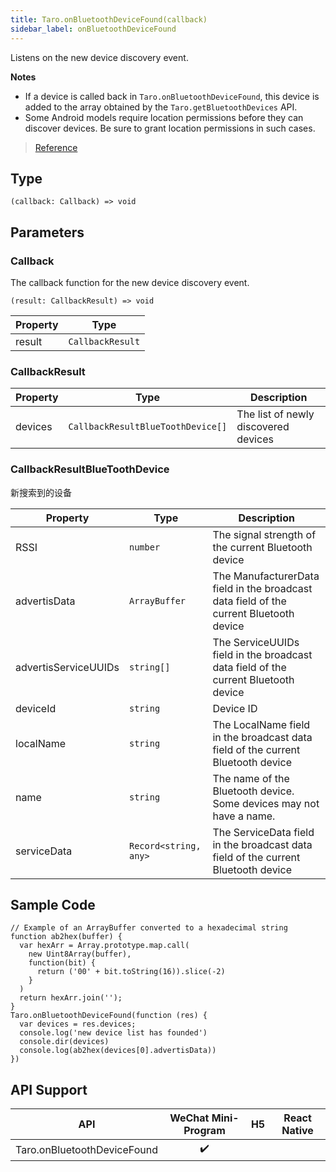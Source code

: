 ```yaml
---
title: Taro.onBluetoothDeviceFound(callback)
sidebar_label: onBluetoothDeviceFound
---
```


Listens on the new device discovery event.

**Notes**
- If a device is called back in `Taro.onBluetoothDeviceFound`, this device is added to the array obtained by the `Taro.getBluetoothDevices` API.
- Some Android models require location permissions before they can discover devices. Be sure to grant location permissions in such cases.

> [Reference](https://developers.weixin.qq.com/miniprogram/dev/api/device/bluetooth/wx.onBluetoothDeviceFound.html)

## Type

```tsx
(callback: Callback) => void
```

## Parameters

### Callback

The callback function for the new device discovery event.

```tsx
(result: CallbackResult) => void
```

<table>
  <thead>
    <tr>
      <th>Property</th>
      <th>Type</th>
    </tr>
  </thead>
  <tbody>
    <tr>
      <td>result</td>
      <td><code>CallbackResult</code></td>
    </tr>
  </tbody>
</table>

### CallbackResult

<table>
  <thead>
    <tr>
      <th>Property</th>
      <th>Type</th>
      <th>Description</th>
    </tr>
  </thead>
  <tbody>
    <tr>
      <td>devices</td>
      <td><code>CallbackResultBlueToothDevice[]</code></td>
      <td>The list of newly discovered devices</td>
    </tr>
  </tbody>
</table>

### CallbackResultBlueToothDevice

新搜索到的设备

<table>
  <thead>
    <tr>
      <th>Property</th>
      <th>Type</th>
      <th>Description</th>
    </tr>
  </thead>
  <tbody>
    <tr>
      <td>RSSI</td>
      <td><code>number</code></td>
      <td>The signal strength of the current Bluetooth device</td>
    </tr>
    <tr>
      <td>advertisData</td>
      <td><code>ArrayBuffer</code></td>
      <td>The ManufacturerData field in the broadcast data field of the current Bluetooth device</td>
    </tr>
    <tr>
      <td>advertisServiceUUIDs</td>
      <td><code>string[]</code></td>
      <td>The ServiceUUIDs field in the broadcast data field of the current Bluetooth device</td>
    </tr>
    <tr>
      <td>deviceId</td>
      <td><code>string</code></td>
      <td>Device ID</td>
    </tr>
    <tr>
      <td>localName</td>
      <td><code>string</code></td>
      <td>The LocalName field in the broadcast data field of the current Bluetooth device</td>
    </tr>
    <tr>
      <td>name</td>
      <td><code>string</code></td>
      <td>The name of the Bluetooth device. Some devices may not have a name.</td>
    </tr>
    <tr>
      <td>serviceData</td>
      <td><code>Record&lt;string, any&gt;</code></td>
      <td>The ServiceData field in the broadcast data field of the current Bluetooth device</td>
    </tr>
  </tbody>
</table>

## Sample Code

```tsx
// Example of an ArrayBuffer converted to a hexadecimal string
function ab2hex(buffer) {
  var hexArr = Array.prototype.map.call(
    new Uint8Array(buffer),
    function(bit) {
      return ('00' + bit.toString(16)).slice(-2)
    }
  )
  return hexArr.join('');
}
Taro.onBluetoothDeviceFound(function (res) {
  var devices = res.devices;
  console.log('new device list has founded')
  console.dir(devices)
  console.log(ab2hex(devices[0].advertisData))
})
```

## API Support

|             API             | WeChat Mini-Program | H5 | React Native |
|:---------------------------:|:-------------------:|:--:|:------------:|
| Taro.onBluetoothDeviceFound |         ✔️          |    |              |
